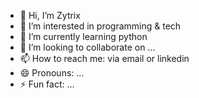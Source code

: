 - 👋 Hi, I’m Zytrix
- 👀 I’m interested in programming & tech
- 🌱 I’m currently learning python
- 💞️ I’m looking to collaborate on ...
- 📫 How to reach me: via email or linkedin
- 😄 Pronouns: ...
- ⚡ Fun fact: ...

<!---
stickman-tech14/stickman-tech14 is a ✨ special ✨ repository because its `README.md` (this file) appears on your GitHub profile.
You can click the Preview link to take a look at your changes.
--->
